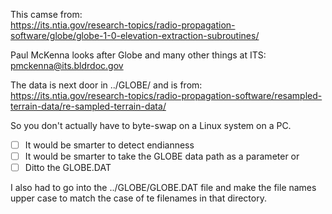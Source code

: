 
This camse from:  
https://its.ntia.gov/research-topics/radio-propagation-software/globe/globe-1-0-elevation-extraction-subroutines/

Paul McKenna looks after Globe and many other things at ITS:  
pmckenna@its.bldrdoc.gov

The data is next door in ../GLOBE/
and is from:  
https://its.ntia.gov/research-topics/radio-propagation-software/resampled-terrain-data/re-sampled-terrain-data/

So you don't actually have to byte-swap on a Linux system on a PC.  
- [ ] It would be smarter to detect endianness  
- [ ] It would be smarter to take the GLOBE data path as a parameter or  
- [ ] Ditto the GLOBE.DAT  

I also had to go into the ../GLOBE/GLOBE.DAT file and make the file names upper case
to match the case of te filenames in that directory.
